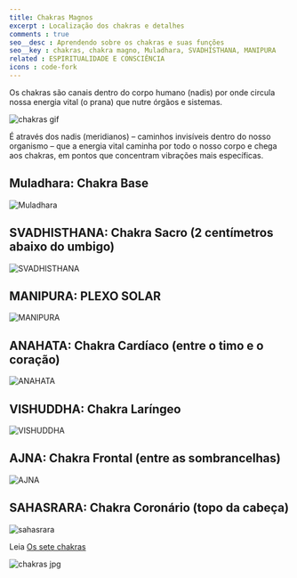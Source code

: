 ```yaml
---
title: Chakras Magnos
excerpt : Localização dos chakras e detalhes
comments : true
seo__desc : Aprendendo sobre os chakras e suas funções
seo__key : chakras, chakra magno, Muladhara, SVADHISTHANA, MANIPURA
related : ESPIRITUALIDADE E CONSCIÊNCIA
icons : code-fork
---
```

Os chakras são canais dentro do corpo humano (nadis) por onde circula nossa energia vital (o prana) que nutre órgãos e sistemas.
<!-- /intro -->

![chakras gif](/content/images/chacras.gif)

É através dos nadis (meridianos) – caminhos invisíveis dentro do nosso organismo – que a energia vital caminha por todo o nosso corpo e chega aos chakras, em pontos que concentram vibrações mais específicas.

## Muladhara: Chakra Base
![Muladhara](/content/images/Muladhara.png)

## SVADHISTHANA: Chakra Sacro (2 centímetros abaixo do umbigo)
![SVADHISTHANA](/content/images/Svadhisthana.jpg)

## MANIPURA: PLEXO SOLAR
![MANIPURA](/content/images/manipura.jpg)

## ANAHATA: Chakra Cardíaco (entre o timo e o coração)
![ANAHATA](/content/images/Anahata.png)

## VISHUDDHA: Chakra Laríngeo
![VISHUDDHA](/content/images/vishudi.jpg)

## AJNA: Chakra Frontal (entre as sombrancelhas)
![AJNA](/content/images/Ajna.jpg)

## SAHASRARA: Chakra Coronário (topo da cabeça)
![sahasrara](/content/images/sahasrara.png)

Leia [Os sete chakras](https://tutsplus.com/course/30-days-to-learn-jquery/)

![chakras jpg](/content/images/chakras.jpg)
